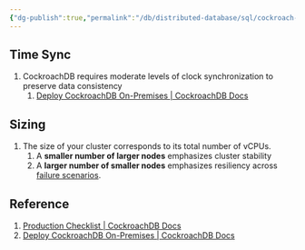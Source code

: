 ```yaml
---
{"dg-publish":true,"permalink":"/db/distributed-database/sql/cockroach-db/cockroach-db-production-deployment/"}
---
```



## Time Sync

1. CockroachDB requires moderate levels of clock synchronization to preserve data consistency
	1. [Deploy CockroachDB On-Premises | CockroachDB Docs](https://www.cockroachlabs.com/docs/v22.1/deploy-cockroachdb-on-premises#step-1-synchronize-clocks)

## Sizing

1. The size of your cluster corresponds to its total number of vCPUs.
	1. A **smaller number of larger nodes** emphasizes cluster stability
	2. A **larger number of smaller nodes** emphasizes resiliency across [failure scenarios](https://www.cockroachlabs.com/docs/v22.1/disaster-recovery).

## Reference

1. [Production Checklist | CockroachDB Docs](https://www.cockroachlabs.com/docs/stable/recommended-production-settings.html)
2. [Deploy CockroachDB On-Premises | CockroachDB Docs](https://www.cockroachlabs.com/docs/v22.1/deploy-cockroachdb-on-premises)